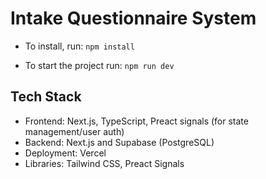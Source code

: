 # Intake Questionnaire System
- To install, run: `npm install`

- To start the project run:
`npm run dev`

## Tech Stack
 - Frontend: Next.js, TypeScript, Preact signals (for state management/user auth)
 - Backend: Next.js and Supabase (PostgreSQL)
 - Deployment: Vercel
 - Libraries: Tailwind CSS, Preact Signals
